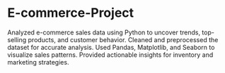 # E-commerce-Project
 Analyzed e-commerce sales data using Python to uncover trends, top-selling products, and customer behavior. Cleaned and preprocessed the dataset for accurate analysis. Used Pandas, Matplotlib, and Seaborn to visualize sales patterns. Provided actionable insights for inventory and marketing strategies.

